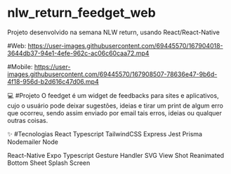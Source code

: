 # nlw_return_feedget_web
Projeto desenvolvido na semana NLW return, usando React/React-Native


#Web:
https://user-images.githubusercontent.com/69445570/167904018-3644db37-94e1-4efe-962c-ac06c60caa72.mp4

#Mobile:
https://user-images.githubusercontent.com/69445570/167908507-78636e47-9b6d-4f18-956d-b2d616c47d06.mp4

💻 #Projeto
O feedget é um widget de feedbacks para sites e aplicativos, cujo o usuário pode deixar sugestões, ideias e tirar um print de algum erro que ocorreu, 
sendo assim enviado por email tais erros, ideias ou qualquer outras coisas.

✨ #Tecnologias
React
Typescript
TailwindCSS
Express
Jest
Prisma
Nodemailer
Node

React-Native
Expo
Typescript
Gesture Handler
SVG
View Shot
Reanimated
Bottom Sheet
Splash Screen
